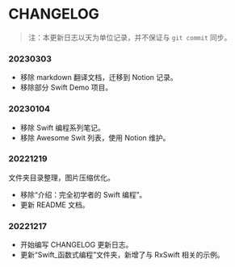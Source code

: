 # CHANGELOG

> 注：本更新日志以天为单位记录，并不保证与 `git commit` 同步。



### 20230303

* 移除 markdown 翻译文档，迁移到 Notion 记录。
* 移除部分 Swift Demo 项目。



### 20230104

* 移除 Swift 编程系列笔记。
* 移除 Awesome Swit 列表，使用 Notion 维护。



### 20221219

文件夹目录整理，图片压缩优化。

* 移除“介绍：完全初学者的 Swift 编程”。
* 更新 README 文档。



### 20221217

* 开始编写 CHANGELOG 更新日志。
* 更新“Swift_函数式编程”文件夹，新增了与 RxSwift 相关的示例。